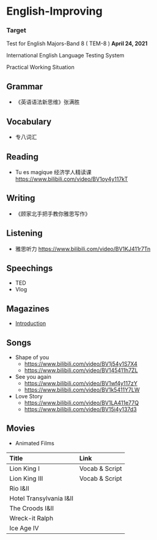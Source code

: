 # English-Improving

### Target
Test for English Majors-Band 8 ( TEM-8 ) **April 24, 2021**

International English Language Testing System

Practical Working Situation

## Grammar
- 《英语语法新思维》张满胜 

## Vocabulary
- 专八词汇

## Reading
- Tu es magique 经济学人精读课 https://www.bilibili.com/video/BV1oy4y117kT

## Writing
- 《顾家北手把手教你雅思写作》

## Listening
- 雅思听力  https://www.bilibili.com/video/BV1KJ411r7Tn

## Speechings
- TED
- Vlog

## Magazines
- [Introduction](Magazine)

## Songs
- Shape of you
  - https://www.bilibili.com/video/BV1j54y1S7X4
  - https://www.bilibili.com/video/BV145411h7ZL
- See you again
  - https://www.bilibili.com/video/BV1wf4y117zY
  - https://www.bilibili.com/video/BV1k5411Y7LW
- Love Story
  - https://www.bilibili.com/video/BV1LA411e77Q
  - https://www.bilibili.com/video/BV15i4y137d3

## Movies
- Animated Films

| Title | Link |
| :---| :--- |
| Lion King Ⅰ | Vocab & Script |
|Lion King Ⅲ | Vocab & Script |
| Rio Ⅰ&Ⅱ|
| Hotel Transylvania Ⅰ&Ⅱ |
|The Croods Ⅰ&Ⅱ |
|Wreck-it Ralph |
|Ice Age Ⅳ |

